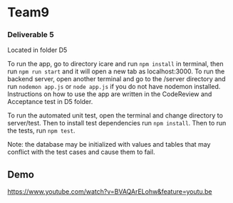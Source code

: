 # Team9

### Deliverable 5
Located in folder D5

To run the app, go to directory icare and run `npm install` in terminal, then run `npm run start` and it will open a new tab as localhost:3000. To run the backend server, open another terminal and go to the /server directory and run `nodemon app.js` or `node app.js` if you do not have nodemon installed. Instructions on how to use the app are written in the CodeReview and Acceptance test in D5 folder.

To run the automated unit test, open the terminal and change directory to server/test. Then to install test dependencies run `npm install`. Then to run the tests, run `npm test`.

Note: the database may be initialized with values and tables that may conflict with the test cases and cause them to fail. 


## Demo

https://www.youtube.com/watch?v=BVAQArELohw&feature=youtu.be
